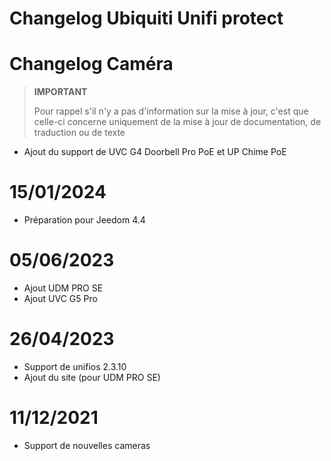 # Changelog Ubiquiti Unifi protect

# Changelog Caméra

>**IMPORTANT**
>
>Pour rappel s'il n'y a pas d'information sur la mise à jour, c'est que celle-ci concerne uniquement de la mise à jour de documentation, de traduction ou de texte

- Ajout du support de UVC G4 Doorbell Pro PoE et UP Chime PoE

# 15/01/2024

- Préparation pour Jeedom 4.4

# 05/06/2023

- Ajout UDM PRO SE
- Ajout UVC G5 Pro

# 26/04/2023

- Support de unifios 2.3.10
- Ajout du site (pour UDM PRO SE)

# 11/12/2021

- Support de nouvelles cameras
